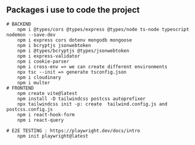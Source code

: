 ## Packages i use to code the project
    # BACKEND
        npm i @types/cors @types/express @types/node ts-node typescript nodemon --save-dev
        npm i express cors dotenv mongodb mongoose  
        npm i bcryptjs jsonwebtoken
        npm i @types/bcryptjs @types/jsonwebtoken
        npm i express-validator
        npm i cookie-parser
        npm i cross-env => we can create different environments
        npx tsc --init => generate tsconfig.json
        npm i cloudinary
        npm i multer
    # FRONTEND 
        npm create vite@latest
        npm install -D tailwindcss postcss autoprefixer
        npx tailwindcss init -p: create  tailwind.config.js and postcss.config.js
        npm i react-hook-form
        npm i react-query

    # E2E TESTING : https://playwright.dev/docs/intro
        npm init playwright@latest


